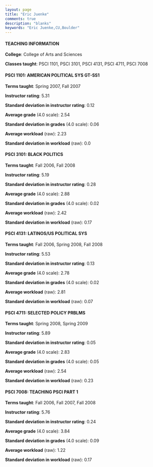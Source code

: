 ```yaml
---
layout: page
title: "Eric Juenke" 
comments: true
description: "blanks"
keywords: "Eric Juenke,CU,Boulder"
---
```

<head>
<script src="https://ajax.googleapis.com/ajax/libs/jquery/2.1.3/jquery.min.js"></script>
<script src="https://dl.dropboxusercontent.com/s/pc42nxpaw1ea4o9/highcharts.js?dl=0"></script>
<!-- <script src="../assets/js/highcharts.js"></script> -->
<style type="text/css">@font-face {
	font-family: "Bebas Neue";
	src: url(https://www.filehosting.org/file/details/544349/BebasNeue Regular.otf) format("opentype");
	}
	h1.Bebas { 
		font-family: "Bebas Neue", Verdana, Tahoma;
	}
</style>
</head>
	   
#### TEACHING INFORMATION

**College**: College of Arts and Sciences

**Classes taught**: PSCI 1101, PSCI 3101, PSCI 4131, PSCI 4711, PSCI 7008

#### PSCI 1101: AMERICAN POLITICAL SYS GT-SS1

**Terms taught**: Spring 2007, Fall 2007

**Instructor rating**: 5.31

**Standard deviation in instructor rating**: 0.12

**Average grade** (4.0 scale): 2.54

**Standard deviation in grades** (4.0 scale): 0.06

**Average workload** (raw): 2.23

**Standard deviation in workload** (raw): 0.0

#### PSCI 3101: BLACK POLITICS

**Terms taught**: Fall 2006, Fall 2008

**Instructor rating**: 5.19

**Standard deviation in instructor rating**: 0.28

**Average grade** (4.0 scale): 2.88

**Standard deviation in grades** (4.0 scale): 0.02

**Average workload** (raw): 2.42

**Standard deviation in workload** (raw): 0.17

#### PSCI 4131: LATINOS/US POLITICAL SYS

**Terms taught**: Fall 2006, Spring 2008, Fall 2008

**Instructor rating**: 5.53

**Standard deviation in instructor rating**: 0.13

**Average grade** (4.0 scale): 2.78

**Standard deviation in grades** (4.0 scale): 0.02

**Average workload** (raw): 2.81

**Standard deviation in workload** (raw): 0.07

#### PSCI 4711: SELECTED POLICY PRBLMS

**Terms taught**: Spring 2008, Spring 2009

**Instructor rating**: 5.89

**Standard deviation in instructor rating**: 0.05

**Average grade** (4.0 scale): 2.83

**Standard deviation in grades** (4.0 scale): 0.05

**Average workload** (raw): 2.54

**Standard deviation in workload** (raw): 0.23

#### PSCI 7008: TEACHING PSCI PART 1

**Terms taught**: Fall 2006, Fall 2007, Fall 2008

**Instructor rating**: 5.76

**Standard deviation in instructor rating**: 0.24

**Average grade** (4.0 scale): 3.84

**Standard deviation in grades** (4.0 scale): 0.09

**Average workload** (raw): 1.22

**Standard deviation in workload** (raw): 0.17

